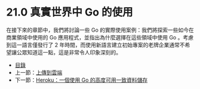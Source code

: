 # 21.0 真實世界中 Go 的使用

在接下來的章節中，我們將討論一些 Go 的實際使用案例：我們將探索一些如今在商業領域中使用的 Go 應用程式，並指出為什麼選擇在這些領域中使用 Go 。考慮到這一語言僅發行了 2 年時間，而使用新語言建立初始專案的老牌企業通常不希望讓公眾知道這一點，這是非常令人印象深刻的。

- [目錄](directory.md)
- 上一節：[上傳到雲端](20.8.md)
- 下一節：[Heroku：一個使用 Go 的高度可用一致資料儲存](21.1.md)
